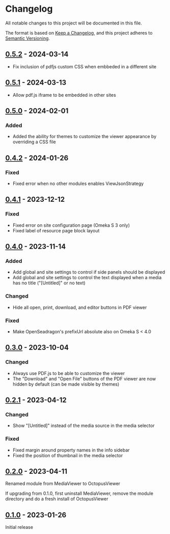 # Changelog

All notable changes to this project will be documented in this file.

The format is based on [Keep a Changelog](https://keepachangelog.com/en/1.0.0/),
and this project adheres to [Semantic Versioning](https://semver.org/spec/v2.0.0.html).

## [0.5.2] - 2024-03-14

- Fix inclusion of pdfjs custom CSS when embbeded in a different site

## [0.5.1] - 2024-03-13

- Allow pdf.js iframe to be embedded in other sites

## [0.5.0] - 2024-02-01

### Added
- Added the ability for themes to customize the viewer appearance by overriding
  a CSS file

## [0.4.2] - 2024-01-26

### Fixed
- Fixed error when no other modules enables ViewJsonStrategy

## [0.4.1] - 2023-12-12

### Fixed
- Fixed error on site configuration page (Omeka S 3 only)
- Fixed label of resource page block layout

## [0.4.0] - 2023-11-14

### Added
- Add global and site settings to control if side panels should be displayed
- Add global and site settings to control the text displayed when a media has
  no title ("[Untitled]" or no text)

### Changed
- Hide all open, print, download, and editor buttons in PDF viewer

### Fixed
- Make OpenSeadragon's prefixUrl absolute also on Omeka S < 4.0

## [0.3.0] - 2023-10-04

### Changed

- Always use PDF.js to be able to customize the viewer
- The "Download" and "Open File" buttons of the PDF viewer are now hidden by
  default (can be made visible by themes)

## [0.2.1] - 2023-04-12

### Changed

- Show "[Untitled]" instead of the media source in the media selector

### Fixed

- Fixed margin around property names in the info sidebar
- Fixed the position of thumbnail in the media selector

## [0.2.0] - 2023-04-11

Renamed module from MediaViewer to OctopusViewer

If upgrading from 0.1.0, first uninstall MediaViewer, remove the module
directory and do a fresh install of OctopusViewer

## [0.1.0] - 2023-01-26

Initial release

[0.5.2]: https://github.com/biblibre/omeka-s-module-OctopusViewer/releases/tag/v0.5.2
[0.5.1]: https://github.com/biblibre/omeka-s-module-OctopusViewer/releases/tag/v0.5.1
[0.5.0]: https://github.com/biblibre/omeka-s-module-OctopusViewer/releases/tag/v0.5.0
[0.4.2]: https://github.com/biblibre/omeka-s-module-OctopusViewer/releases/tag/v0.4.2
[0.4.1]: https://github.com/biblibre/omeka-s-module-OctopusViewer/releases/tag/v0.4.1
[0.4.0]: https://github.com/biblibre/omeka-s-module-OctopusViewer/releases/tag/v0.4.0
[0.3.0]: https://github.com/biblibre/omeka-s-module-OctopusViewer/releases/tag/v0.3.0
[0.2.1]: https://github.com/biblibre/omeka-s-module-OctopusViewer/releases/tag/v0.2.1
[0.2.0]: https://github.com/biblibre/omeka-s-module-OctopusViewer/releases/tag/v0.2.0
[0.1.0]: https://github.com/biblibre/omeka-s-module-OctopusViewer/releases/tag/v0.1.0
